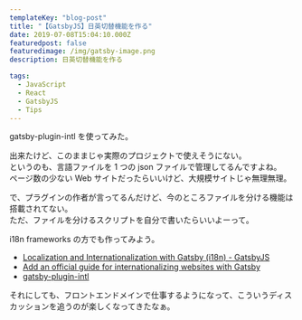 ```yaml
---
templateKey: "blog-post"
title: "【GatsbyJS】日英切替機能を作る"
date: 2019-07-08T15:04:10.000Z
featuredpost: false
featuredimage: /img/gatsby-image.png
description: 日英切替機能を作る

tags:
  - JavaScript
  - React
  - GatsbyJS
  - Tips
---
```


gatsby-plugin-intl を使ってみた。

出来たけど、このままじゃ実際のプロジェクトで使えそうにない。  
というのも、言語ファイルを 1 つの json ファイルで管理してるんですよね。  
ページ数の少ない Web サイトだったらいいけど、大規模サイトじゃ無理無理。

で、プラグインの作者が言ってるんだけど、今のところファイルを分ける機能は搭載されてない。  
ただ、ファイルを分けるスクリプトを自分で書いたらいいよーって。

i18n frameworks の方でも作ってみよう。

- [Localization and Internationalization with Gatsby (i18n) - GatsbyJS](https://www.gatsbyjs.org/docs/localization-i18n/)
- [Add an official guide for internationalizing websites with Gatsby ](https://github.com/gatsbyjs/gatsby/issues/3853)
- [gatsby-plugin-intl](https://github.com/wiziple/gatsby-plugin-intl)

それにしても、フロントエンドメインで仕事するようになって、こういうディスカッションを追うのが楽しくなってきたなぁ。
